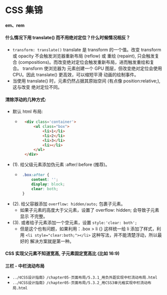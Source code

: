 # CSS 集锦

#### em、rem


#### 什么情况下用 translate() 而不用绝对定位？什么时候情况相反？
- `transform: translate()` translate 是 transform 的一个值。改变 transform 或 
  opacity 不会触发浏览器重新布局 (reflow) 或 重绘 (repaint), 只会触发复合
  (compositions)。而改变绝对定位会触发重新布局，进而触发重绘和复合。 transform 使浏览器为
  元素创建一个 GPU 图层，但改变绝对定位会使用 CPU。因此 translate() 更高效，可以缩短平滑
  动画的绘制事件。
- 当使用 translate() 时，元素仍然占据其原始空间 (有点像 position:relative;),这与改变
  绝对定位不同。
  
#### 清除浮动的几种方式:
+ 默认 html 布局:
    - ```html
        <div class='container'>
            <ul class="box">
                <li>1</li>
                <li>2</li>
                <li>3</li>
                <li></li>
            </ul>
        </div>
      ```
+ (1). 给父级元素添加伪元素 :after/:before (推荐)。
    - ```css
       .box:after {
           content: '';
           display: block;
           clear: both;
       }
      ``` 
+ (2). 给父容器添加 `overflow: hidden/auto;` 包裹子元素。
    - 如果子元素的高度大于父元素，设置了 overflow: hidden; 会导致子元素显示
      不完整。
+ (3). 或者给子元素添加一个空元素，设置 `style:'clear: both';`
    - 但是这个也有问题，如果利用：.box > li {} 这样统一给 li 添加了样式，利用
      `<li style="clear:both;"></li>` 这种写法，并不能清楚浮动，所以最好的
      解决方案就是第一种。  

#### CSS 实现父元素不知道宽高, 子元素固定宽高比 (比如 16:9)



#### 三栏 - 中栏流动布局
- `../《CSS设计指南》/chapter05-页面布局/5.3.1_用负外距实现中栏流动布局.html`
- `../《CSS设计指南》/chapter05-页面布局/5.3.2_用CSS3单元格实现中栏流动布局.html`